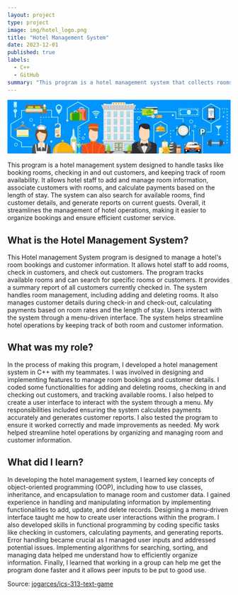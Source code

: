 ```yaml
---
layout: project
type: project
image: img/hotel_logo.png
title: "Hotel Management System"
date: 2023-12-01
published: true
labels:
  - C++
  - GitHub
summary: "This program is a hotel management system that collects rooms and customer information."
---
```


<img class="img-fluid" src="../img/hotel_bg.png">

This program is a hotel management system designed to handle tasks like booking rooms, checking in and out customers, and keeping track of room availability. It allows hotel staff to add and manage room information, associate customers with rooms, and calculate payments based on the length of stay. 
The system can also search for available rooms, find customer details, and generate reports on current guests. Overall, it streamlines the management of hotel operations, making it easier to organize bookings and ensure efficient customer service.

## What is the Hotel Management System?

This Hotel management System program is designed to manage a hotel's room bookings and customer information. It allows hotel staff to add rooms, check in customers, and check out customers. The program tracks available rooms and can search for specific rooms or customers. It provides a summary report of all customers currently checked in. The system handles room management, including adding and deleting rooms. It also manages customer details during check-in and check-out, calculating payments based on room rates and the length of stay. Users interact with the system through a menu-driven interface. The system helps streamline hotel operations by keeping track of both room and customer information.

## What was my role?

In the process of making this program, I developed a hotel management system in C++ with my teammates. I was involved in designing and implementing features to manage room bookings and customer details. I coded some functionalities for adding and deleting rooms, checking in and checking out customers, and tracking available rooms. I also helped to create a user interface to interact with the system through a menu. My responsibilities included ensuring the system calculates payments accurately and generates customer reports. I also tested the program to ensure it worked correctly and made improvements as needed. My work helped streamline hotel operations by organizing and managing room and customer information.

## What did I learn?

In developing the hotel management system, I learned key concepts of object-oriented programming (OOP), including how to use classes, inheritance, and encapsulation to manage room and customer data. I gained experience in handling and manipulating information by implementing functionalities to add, update, and delete records. Designing a menu-driven interface taught me how to create user interactions within the program. I also developed skills in functional programming by coding specific tasks like checking in customers, calculating payments, and generating reports. Error handling became crucial as I managed user inputs and addressed potential issues. Implementing algorithms for searching, sorting, and managing data helped me understand how to efficiently organize information. Finally, I learned that working in a group can help me get the program done faster and it allows peer inputs to be put to good use.


Source: <a href="https://github.com/university-of-hawaii-ics212/final-week16-group-7.git"><i class="large github icon "></i>jogarces/ics-313-text-game</a>
